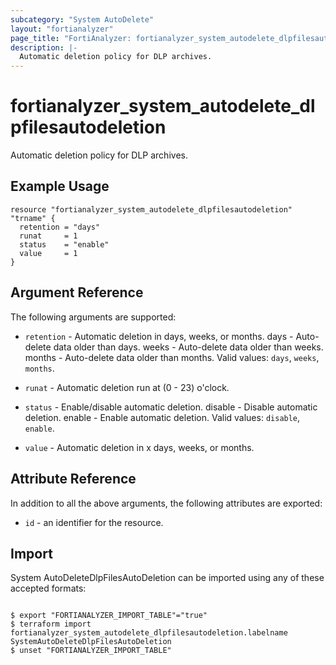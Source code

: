```yaml
---
subcategory: "System AutoDelete"
layout: "fortianalyzer"
page_title: "FortiAnalyzer: fortianalyzer_system_autodelete_dlpfilesautodeletion"
description: |-
  Automatic deletion policy for DLP archives.
---
```


# fortianalyzer_system_autodelete_dlpfilesautodeletion
Automatic deletion policy for DLP archives.

## Example Usage

```hcl
resource "fortianalyzer_system_autodelete_dlpfilesautodeletion" "trname" {
  retention = "days"
  runat     = 1
  status    = "enable"
  value     = 1
}
```

## Argument Reference


The following arguments are supported:


* `retention` - Automatic deletion in days, weeks, or months. days - Auto-delete data older than <value> days. weeks - Auto-delete data older than <value> weeks. months - Auto-delete data older than <value> months. Valid values: `days`, `weeks`, `months`.

* `runat` - Automatic deletion run at (0 - 23) o'clock.
* `status` - Enable/disable automatic deletion. disable - Disable automatic deletion. enable - Enable automatic deletion. Valid values: `disable`, `enable`.

* `value` - Automatic deletion in x days, weeks, or months.


## Attribute Reference

In addition to all the above arguments, the following attributes are exported:
* `id` - an identifier for the resource.

## Import

System AutoDeleteDlpFilesAutoDeletion can be imported using any of these accepted formats:
```

$ export "FORTIANALYZER_IMPORT_TABLE"="true"
$ terraform import fortianalyzer_system_autodelete_dlpfilesautodeletion.labelname SystemAutoDeleteDlpFilesAutoDeletion
$ unset "FORTIANALYZER_IMPORT_TABLE"
```

